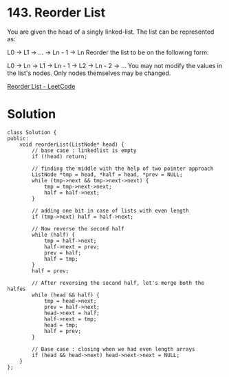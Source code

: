 # 143. Reorder List

You are given the head of a singly linked-list. The list can be represented as:

L0 → L1 → … → Ln - 1 → Ln
Reorder the list to be on the following form:

L0 → Ln → L1 → Ln - 1 → L2 → Ln - 2 → …
You may not modify the values in the list's nodes. Only nodes themselves may be changed.

[Reorder List - LeetCode](https://leetcode.com/problems/reorder-list/)

# Solution

```
class Solution {
public:
    void reorderList(ListNode* head) {
        // base case : linkedlist is empty
        if (!head) return;
        
        // finding the middle with the help of two pointer approach
        ListNode *tmp = head, *half = head, *prev = NULL;
        while (tmp->next && tmp->next->next) {
            tmp = tmp->next->next;
            half = half->next;
        }
        
        // adding one bit in case of lists with even length
        if (tmp->next) half = half->next;
        
        // Now reverse the second half
        while (half) {
            tmp = half->next;
            half->next = prev;
            prev = half;
            half = tmp;
        }
        half = prev;
        
        // After reversing the second half, let's merge both the halfes
        while (head && half) {
            tmp = head->next;
            prev = half->next;
            head->next = half;
            half->next = tmp;
            head = tmp;
            half = prev;
        }
        
        // Base case : closing when we had even length arrays
        if (head && head->next) head->next->next = NULL;
    }
};
```


